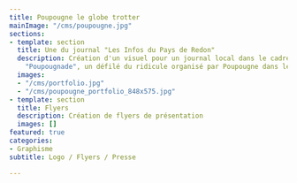 ```yaml
---
title: Poupougne le globe trotter
mainImage: "/cms/poupougne.jpg"
sections:
- template: section
  title: Une du journal "Les Infos du Pays de Redon"
  description: Création d'un visuel pour un journal local dans le cadre de la grande
    "Poupougnade", un défilé du ridicule organisé par Poupougne dans les rues de Redon.
  images:
  - "/cms/portfolio.jpg"
  - "/cms/poupougne_portfolio_848x575.jpg"
- template: section
  title: Flyers
  description: Création de flyers de présentation
  images: []
featured: true
categories:
- Graphisme
subtitle: Logo / Flyers / Presse

---
```

